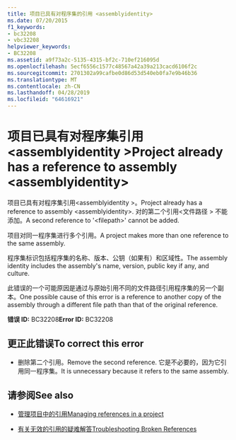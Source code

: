 ```yaml
---
title: 项目已具有对程序集的引用 <assemblyidentity>
ms.date: 07/20/2015
f1_keywords:
- bc32208
- vbc32208
helpviewer_keywords:
- BC32208
ms.assetid: a9f73a2c-5135-4315-bf2c-710ef216095d
ms.openlocfilehash: 5ecf6556c1577c48567a42a39a213cacd6106f2c
ms.sourcegitcommit: 2701302a99cafbe0d86d53d540eb0fa7e9b46b36
ms.translationtype: MT
ms.contentlocale: zh-CN
ms.lasthandoff: 04/28/2019
ms.locfileid: "64616921"
---
```

# <a name="project-already-has-a-reference-to-assembly-assemblyidentity"></a><span data-ttu-id="43a4d-102">项目已具有对程序集引用\<assemblyidentity ></span><span class="sxs-lookup"><span data-stu-id="43a4d-102">Project already has a reference to assembly \<assemblyidentity></span></span>
<span data-ttu-id="43a4d-103">项目已具有对程序集引用\<assemblyidentity >。</span><span class="sxs-lookup"><span data-stu-id="43a4d-103">Project already has a reference to assembly \<assemblyidentity>.</span></span> <span data-ttu-id="43a4d-104">对的第二个引用\<文件路径 > 不能添加。</span><span class="sxs-lookup"><span data-stu-id="43a4d-104">A second reference to '\<filepath>' cannot be added.</span></span>  
  
 <span data-ttu-id="43a4d-105">项目对同一程序集进行多个引用。</span><span class="sxs-lookup"><span data-stu-id="43a4d-105">A project makes more than one reference to the same assembly.</span></span>  
  
 <span data-ttu-id="43a4d-106">程序集标识包括程序集的名称、版本、公钥（如果有）和区域性。</span><span class="sxs-lookup"><span data-stu-id="43a4d-106">The assembly identity includes the assembly's name, version, public key if any, and culture.</span></span>  
  
 <span data-ttu-id="43a4d-107">此错误的一个可能原因是通过与原始引用不同的文件路径引用程序集的另一个副本。</span><span class="sxs-lookup"><span data-stu-id="43a4d-107">One possible cause of this error is a reference to another copy of the assembly through a different file path than that of the original reference.</span></span>  
  
 <span data-ttu-id="43a4d-108">**错误 ID:** BC32208</span><span class="sxs-lookup"><span data-stu-id="43a4d-108">**Error ID:** BC32208</span></span>  
  
## <a name="to-correct-this-error"></a><span data-ttu-id="43a4d-109">更正此错误</span><span class="sxs-lookup"><span data-stu-id="43a4d-109">To correct this error</span></span>  
  
- <span data-ttu-id="43a4d-110">删除第二个引用。</span><span class="sxs-lookup"><span data-stu-id="43a4d-110">Remove the second reference.</span></span> <span data-ttu-id="43a4d-111">它是不必要的，因为它引用同一程序集。</span><span class="sxs-lookup"><span data-stu-id="43a4d-111">It is unnecessary because it refers to the same assembly.</span></span>  
  
## <a name="see-also"></a><span data-ttu-id="43a4d-112">请参阅</span><span class="sxs-lookup"><span data-stu-id="43a4d-112">See also</span></span>

- [<span data-ttu-id="43a4d-113">管理项目中的引用</span><span class="sxs-lookup"><span data-stu-id="43a4d-113">Managing references in a project</span></span>](/visualstudio/ide/managing-references-in-a-project)

- [<span data-ttu-id="43a4d-114">有关无效的引用的疑难解答</span><span class="sxs-lookup"><span data-stu-id="43a4d-114">Troubleshooting Broken References</span></span>](/visualstudio/ide/troubleshooting-broken-references)
